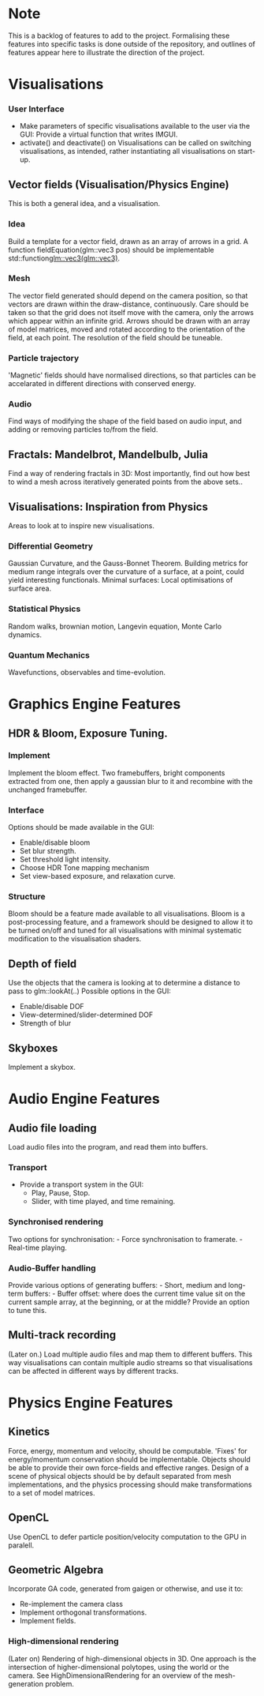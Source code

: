 # Note

This is a backlog of features to add to the project. 
Formalising these features into specific tasks is done outside of the repository, and
outlines of features appear here to illustrate the direction of the project.

# Visualisations

### User Interface

- Make parameters of specific visualisations available to the user via the GUI:
Provide a virtual function that writes IMGUI.
- activate() and deactivate() on Visualisations can be called on switching visualisations,
  as intended, rather instantiating all visualisations on start-up.

## Vector fields (Visualisation/Physics Engine)

This is both a general idea, and a visualisation.

### Idea

Build a template for a vector field, drawn as an array of arrows in a grid.
A function fieldEquation(glm::vec3 pos) should be implementable
std::function<glm::vec3(glm::vec3)>.

### Mesh

The vector field generated should depend on the camera position,
so that vectors are drawn within the draw-distance, continuously.
Care should be taken so that the grid does not itself move with the camera,
only the arrows which appear within an infinite grid.
Arrows should be drawn with an array of model matrices,
moved and rotated according to the orientation of the field,
at each point. The resolution of the field should be tuneable.

### Particle trajectory

'Magnetic' fields should have normalised directions, so that particles
can be accelarated in different directions with conserved energy.

### Audio

Find ways of modifying the shape of the field based on audio input,
and adding or removing particles to/from the field.

## Fractals: Mandelbrot, Mandelbulb, Julia

Find a way of rendering fractals in 3D: Most importantly, find out how best to wind a mesh
across iteratively generated points from the above sets..

## Visualisations: Inspiration from Physics

Areas to look at to inspire new visualisations.

### Differential Geometry

Gaussian Curvature, and the Gauss-Bonnet Theorem.
Building metrics for medium range integrals over the curvature of a surface,
at a point, could yield interesting functionals.
Minimal surfaces: Local optimisations of surface area.

### Statistical Physics

Random walks, brownian motion, Langevin equation, Monte Carlo dynamics.

### Quantum Mechanics

Wavefunctions, observables and time-evolution.

# Graphics Engine Features

## HDR & Bloom, Exposure Tuning.

### Implement
Implement the bloom effect. Two framebuffers, bright components extracted from one, then apply a gaussian blur to it and recombine with
the unchanged framebuffer.

### Interface
Options should be made available in the GUI:
- Enable/disable bloom
- Set blur strength.
- Set threshold light intensity.
- Choose HDR Tone mapping mechanism
- Set view-based exposure, and relaxation curve.

### Structure

Bloom should be a feature made available to all visualisations.
Bloom is a post-processing feature, and a framework should be designed to allow it to be turned on/off
and tuned for all visualisations with minimal systematic modification to the visualisation shaders.

## Depth of field

Use the objects that the camera is looking at to determine a distance to pass to glm::lookAt(..)
Possible options in the GUI:
- Enable/disable DOF
- View-determined/slider-determined DOF
- Strength of blur

## Skyboxes

Implement a skybox.

# Audio Engine Features

## Audio file loading

Load audio files into the program, and read them into buffers.

### Transport

- Provide a transport system in the GUI:
	- Play, Pause, Stop.
	- Slider, with time played, and time remaining.

### Synchronised rendering

Two options for synchronisation:
	- Force synchronisation to framerate.
	- Real-time playing.

### Audio-Buffer handling
Provide various options of generating buffers:
	- Short, medium and long-term buffers:
	- Buffer offset: where does the current time value sit on the current sample array,
	   at the beginning, or at the middle? Provide an option to tune this.

## Multi-track recording

(Later on.)
Load multiple audio files and map them to different buffers.
This way visualisations can contain multiple audio streams so that visualisations can be affected
in different ways by different tracks.

# Physics Engine Features

## Kinetics

Force, energy, momentum and velocity, should be computable. 'Fixes' for energy/momentum conservation should be implementable.
Objects should be able to provide their own force-fields and effective ranges.
Design of a scene of physical objects should be by default separated from mesh implementations,
and the physics processing should make transformations to a set of model matrices.

## OpenCL

Use OpenCL to defer particle position/velocity computation to the GPU in paralell.

## Geometric Algebra

Incorporate GA code, generated from gaigen or otherwise, and use it to:
- Re-implement the camera class
- Implement orthogonal transformations.
- Implement fields.

### High-dimensional rendering

(Later on)
Rendering of high-dimensional objects in 3D.
One approach is the intersection of higher-dimensional polytopes,
using the world or the camera. See HighDimensionalRendering for an overview
of the mesh-generation problem.
